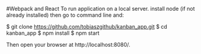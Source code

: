 #Webpack and React
To run application on a local server.
install node (if not already installed) then go to command line and:

$ git clone https://github.com/tobiaszgithub/kanban_app.git
$ cd kanban_app
$ npm install
$ npm start

Then open your browser at http://localhost:8080/.

